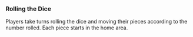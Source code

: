 ### Rolling the Dice
Players take turns rolling the dice and moving their pieces according to the number rolled. Each piece starts in the home area.